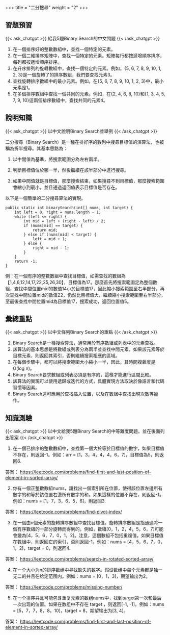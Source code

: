 +++
title = "二分搜尋"
weight = "2"
+++
## 習題預習
{{< ask_chatgpt >}}
給我5題Binary Search的中文問題
{{< /ask_chatgpt >}}



1. 在一個排序好的整數數組中，查找一個特定的元素。
2. 在一個二維排序矩陣中，查找一個特定的元素。矩陣每行都按遞增順序排序，每列都按遞增順序排序。
3. 在升序排列的旋轉數組中，查找一個特定的元素。例如，{5, 6, 7, 8, 9, 10, 1, 2, 3}是一個旋轉了的排序數組，我們要查找元素3。
4. 查找旋轉排序數組中的最小元素。例如，在{5, 6, 7, 8, 9, 10, 1, 2, 3}中，最小元素是1。
5. 在多個排序數組中查找一個共同的元素。例如，在{2, 4, 6, 8, 10}和{1, 3, 4, 5, 7, 9, 10}這兩個排序數組中，查找共同的元素4。   

## 說明知識
{{< ask_chatgpt >}}
以中文說明Binary Search並舉例
{{< /ask_chatgpt >}}



二分搜尋（Binary Search）是一種在排好序的數列中搜尋目標值的演算法，也被稱為折半搜尋。其基本思路為：

1. 以中間值為基準，將搜索範圍分為左右兩半。

2. 判斷目標值位於哪一半，然後繼續在該半部分中進行搜尋。

3. 如果中間值就是目標值，那麼搜索結束，如果搜尋不到目標值，那麼搜索範圍會縮小到最小，並且通過返回值表示目標值是否存在。

以下是一個簡單的二分搜尋算法的實現。

```
public static int binarySearch(int[] nums, int target) {
    int left = 0, right = nums.length - 1;
    while (left <= right) {
        int mid = left + (right - left) / 2;
        if (nums[mid] == target) {
            return mid;
        } else if (nums[mid] < target) {
            left = mid + 1;
        } else {
            right = mid - 1;
        }
    }
    return -1;
}
```

例：在一個有序的整數數組中查找目標值，如需查找的數組為【1,4,6,12,14,17,22,25,26,30】，目標值為17。那麼首先將搜索範圍定為整個數組，查找中間位置mid的數值14小於目標值17，因此縮小搜索範圍至右半部分，再次查找中間位置mid的數值22，仍然比目標值大，繼續縮小搜索範圍至右半部分，至最後查找中間位置mid為目標值17，搜索成功，返回位置值5。   

## 彙總重點
{{< ask_chatgpt >}}
以中文條列Binary Search的重點
{{< /ask_chatgpt >}}



1. Binary Search是一種搜索算法，通常用於有序數組或列表中的元素查找。
2. 該算法的基本思想是將數組或列表分為兩半並查找中間元素，如果該元素等於目標元素，則返回其索引，否則繼續搜索相應的區域。
3. 在每個步驟中，都可以將搜索範圍大小縮小一半，因此，其時間複雜度是O(log n)。
4. Binary Search要求數組或列表必須是有序的，這樣才能進行區間比較。
5. 該算法的實現可以使用遞歸或迭代的方式，具體實現方法取決於像語言和代碼習慣等因素。
6. Binary Search還可應用於查找插入位置，以及在數組中查找出現次數等操作。   

## 知識測驗
{{< ask_chatgpt >}}
以中文給我5題Binary Search的中等難度問題，並在後面列出答案
{{< /ask_chatgpt >}}



1. 在一個已排序的整數數組中，查找第一個大於等於目標值的數字，如果目標值不存在，則返回-1。例如：arr = [1，3，4，4，4，6，7]，目標值為5，則返回6.

答案： https://leetcode.com/problems/find-first-and-last-position-of-element-in-sorted-array/

2. 你有一個正整數數組nums，請找出一個索引所在位置，使得該位置左邊所有數字的和等於該位置右邊所有數字的和。如果這樣的位置不存在，則返回-1。例如：nums = [1，7，3，6，5，6]，則返回3.

答案： https://leetcode.com/problems/find-pivot-index/

3. 在一個由n個元素的旋轉排序數組中查找目標值。旋轉排序數組是指通過將一個有序數組的一部分旋轉而得到的。例如，數組[0，1，2，4，5，6，7]可能會變為[4，5，6，7，0，1，2]。注意，這個數組不包括重複值。如果目標值在數組中，則返回它的索引，否則返回-1。例如：nums = [4，5，6，7，0，1，2]，target = 0，則返回4.

答案： https://leetcode.com/problems/search-in-rotated-sorted-array/

4. 在一个大小为n的排序数组中寻找缺失的数字。假设数组中每个元素都是独一无二的并且在给定范围内。例如：nums = [0，1，3]，期望输出为2。

答案： https://leetcode.com/problems/missing-number/

5. 在一个排序并且可能包含重复元素的数组nums中，找到target第一次和最后一次出现的位置。如果在数组中不存在 target ，则返回[-1, -1]。例如：nums = [5，7，7，8，8，10]，target = 8，期望输出为[3, 4]。

答案： https://leetcode.com/problems/find-first-and-last-position-of-element-in-sorted-array/   

